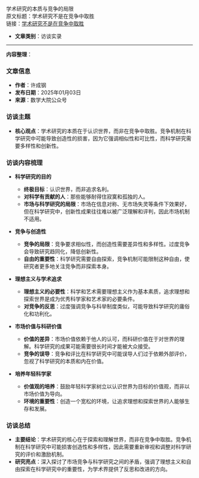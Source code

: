学术研究的本质与竞争的局限  
  原文标题：学术研究不是在竞争中取胜  
  链接：[学术研究不是在竞争中取胜](https://mp.weixin.qq.com/s/K9ebB8Qki_91VFV9dekiPw)

- **文章类别**：访谈实录

---

**内容整理**：

### 文章信息
- **作者**：许成钢
- **发布日期**：2025年01月03日
- **来源**：数学大院公众号

### 访谈主题
- **核心观点**：学术研究的本质在于认识世界，而非在竞争中取胜。竞争机制在科学研究中可能导致创造性的损害，因为它强调相似性和可比性，而科学研究需要多样性和创新性。

### 访谈内容梳理
- **科学研究的目的**
  - **终极目标**：认识世界，而非追求名利。
  - **对科学有贡献的人**：那些能够耐得住寂寞和孤独的人。
  - **市场与科学研究的局限**：市场在信息对称、无市场失灵等条件下效果好，但在科学研究中，创新性成果往往难以被广泛理解和评判，因此市场机制不适用。

- **竞争与创造性**
  - **竞争的局限**：竞争要求相似性，而创造性需要差异性和多样性。过度竞争会导致研究趋同化，降低创新性。
  - **自由的重要性**：科学研究需要自由探索，竞争机制可能限制这种自由，使研究者更多地关注竞争而非探索本身。

- **理想主义与学术追求**
  - **理想主义的必要性**：科学和艺术需要理想主义作为基本素质，追求理想和探索世界是成为优秀科学家和艺术家的必要条件。
  - **对竞争的反思**：过度强调竞争与科举制度类似，可能导致科学研究的庸俗化和功利化。

- **市场价值与科研价值**
  - **价值的差异**：市场价值依赖于他人的认可，而科研价值在于对世界的理解。科学研究的成果可能需要很长时间才能被大众接受。
  - **竞争的误导**：竞争和评比在科学研究中可能误导人们过于依赖外部评价，忽视了科学研究的本质和内在价值。

- **培养年轻科学家**
  - **价值观的培养**：鼓励年轻科学家树立以认识世界为目标的价值观，而非以市场价值为导向。
  - **环境的重要性**：创造一个宽松的环境，让追求理想和探索世界的人能够生存和发展。

### 访谈总结
- **主要结论**：学术研究的核心在于探索和理解世界，而非在竞争中取胜。竞争机制在科学研究中可能损害创造性和多样性，因此需要重新审视和调整对科学研究的评价和激励机制。
- **研究亮点**：深入探讨了市场竞争与科学研究之间的矛盾，强调了理想主义和自由探索在科学研究中的重要性，为学术界提供了反思和改进的方向。